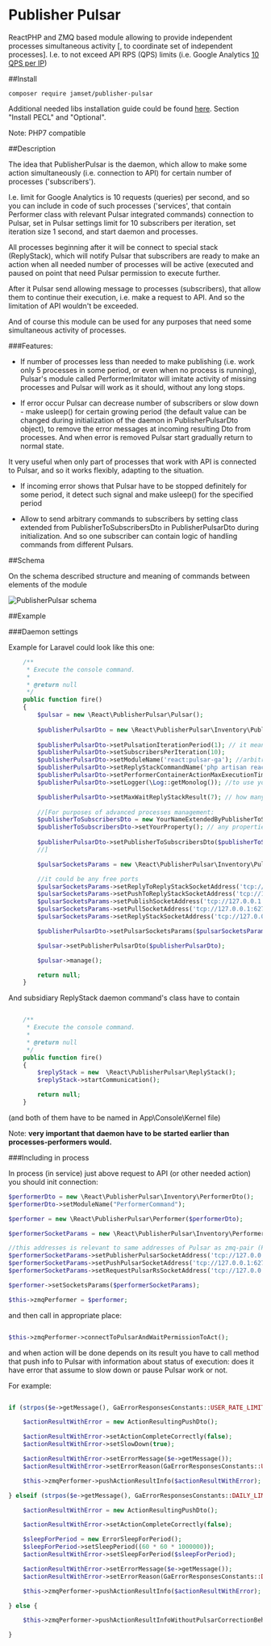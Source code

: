 # Publisher Pulsar
ReactPHP and ZMQ based module allowing to provide independent processes simultaneous activity 
\[, to coordinate set of independent processes\]. 
I.e. to not exceed API RPS (QPS) limits 
(i.e. Google Analytics [10 QPS per IP](https://developers.google.com/analytics/devguides/config/mgmt/v3/limits-quotas))

##Install

`composer require jamset/publisher-pulsar`

Additional needed libs installation guide could be found [here](https://github.com/jamset/gearman-conveyor/blob/master/docs/environment.md). 
Section "Install PECL" and "Optional".

Note: PHP7 compatible

##Description

The idea that PublisherPulsar is the daemon, which allow to make some action simultaneously (i.e. connection to API) 
for certain number of processes ('subscribers'). 

I.e. limit for Google Analytics is 10 requests (queries) per second, and so you can include in code of such processes ('services',
that contain Performer class with relevant Pulsar integrated commands) connection to Pulsar, set in Pulsar settings 
limit for 10 subscribers per iteration, set iteration size 1 second, and start daemon and processes. 

All processes beginning after it will be connect to special stack (ReplyStack), which will notify Pulsar that subscribers 
are ready to make an action when all needed number of processes
will be active (executed and paused on point that need Pulsar permission to execute further.

After it Pulsar send allowing message to processes (subscribers), that allow them to continue their execution, i.e. 
make a request to API. And so the limitation of API wouldn't be exceeded.

And of course this module can be used for any purposes that need some simultaneous activity of processes.

###Features:

- If number of processes less than needed to make publishing (i.e. work only 5 processes in some period, or even when 
no process is running), Pulsar's module called PerformerImitator will imitate activity of missing processes and Pulsar 
will work as it should, without any long stops. 

- If error occur Pulsar can decrease number of subscribers or slow down - make usleep() for certain growing period 
(the default value can be changed during 
initialization of the daemon in PublisherPulsarDto object), to remove the error messages at incoming resulting Dto from 
processes. And when error is
 removed Pulsar start gradually return to normal state.
 
 It very useful when only part of processes that work with API is connected to Pulsar, and so it works flexibly, 
 adapting to the situation.

- If incoming error shows that Pulsar have to be stopped definitely for some period, it detect such signal and make usleep() for the 
specified period

- Allow to send arbitrary commands to subscribers by setting class extended from PublisherToSubscribersDto in PublisherPulsarDto
 during initialization. And so one subscriber can contain logic of handling commands from different Pulsars.

##Schema

On the schema described structure and meaning of commands between elements of the module

![PublisherPulsar schema](https://github.com/jamset/publisher-pulsar/raw/master/images/publisher-pulsar-schema.jpg)

##Example

###Daemon settings

Example for Laravel could look like this one:

```php
    /**
     * Execute the console command.
     *
     * @return null
     */
    public function fire()
    {
        $pulsar = new \React\PublisherPulsar\Pulsar();
        
        $publisherPulsarDto = new \React\PublisherPulsar\Inventory\PublisherPulsarDto();
        
        $publisherPulsarDto->setPulsationIterationPeriod(1); // it means that Pulsar's publishing would be no less than 1 second
        $publisherPulsarDto->setSubscribersPerIteration(10); 
        $publisherPulsarDto->setModuleName('react:pulsar-ga'); //arbitrary name
        $publisherPulsarDto->setReplyStackCommandName('php artisan react:pulsar-reply-stack'); // address of subsidiary command, its code is presented below
        $publisherPulsarDto->setPerformerContainerActionMaxExecutionTime(7); // how many seconds Pulsar will wait resulting message from Service (Performer-Subscriber) from performers
        $publisherPulsarDto->setLogger(\Log::getMonolog()); //to use your StreamHandlers. If won't set will be used Logger with putting all logging to STDOUT

        $publisherPulsarDto->setMaxWaitReplyStackResult(7); // how many seconds Pulsar will wait connection of needed number of performers/subscribers
        
        //[For purposes of advanced processes management:
        $publisherToSubscribersDto = new YourNameExtendedByPublisherToSubscribersDto(); 
        $publisherToSubscribersDto->setYourProperty(); // any properties that can influence on performer execution logic
        
        $publisherPulsarDto->setPublisherToSubscribersDto($publisherToSubscribersDto);  
        //]      

        $pulsarSocketsParams = new \React\PublisherPulsar\Inventory\PulsarSocketsParamsDto();

        //it could be any free ports
        $pulsarSocketsParams->setReplyToReplyStackSocketAddress('tcp://127.0.0.1:6271');
        $pulsarSocketsParams->setPushToReplyStackSocketAddress('tcp://127.0.0.1:6272');
        $pulsarSocketsParams->setPublishSocketAddress('tcp://127.0.0.1:6273');
        $pulsarSocketsParams->setPullSocketAddress('tcp://127.0.0.1:6274');
        $pulsarSocketsParams->setReplyStackSocketAddress('tcp://127.0.0.1:6275');

        $publisherPulsarDto->setPulsarSocketsParams($pulsarSocketsParams);

        $pulsar->setPublisherPulsarDto($publisherPulsarDto);

        $pulsar->manage();

        return null;
    }

```

And subsidiary ReplyStack daemon command's class have to contain

```php

    /**
     * Execute the console command.
     *
     * @return null
     */
    public function fire()
    {
        $replyStack = new  \React\PublisherPulsar\ReplyStack();
        $replyStack->startCommunication();

        return null;
    }

```

(and both of them have to be named in App\Console\Kernel file)

Note: **very important that daemon have to be started earlier than processes-performers would.**

###Including in process

In process (in service) just above request to API (or other needed action) you should init connection:
 
 ```php
 $performerDto = new \React\PublisherPulsar\Inventory\PerformerDto();
 $performerDto->setModuleName("PerformerCommand");
 
 $performer = new \React\PublisherPulsar\Performer($performerDto);
 
 $performerSocketParams = new \React\PublisherPulsar\Inventory\PerformerSocketsParamsDto();
 
 //this addresses is relevant to same addresses of Pulsar as zmq-pair (Publish/Subscribe, Push/Pull, Request/Reply)
 $performerSocketParams->setPublisherPulsarSocketAddress('tcp://127.0.0.1:6273');
 $performerSocketParams->setPushPulsarSocketAddress('tcp://127.0.0.1:6274');
 $performerSocketParams->setRequestPulsarRsSocketAddress('tcp://127.0.0.1:6275');
 
 $performer->setSocketsParams($performerSocketParams);
 
 $this->zmqPerformer = $performer; 
 ```
  
 and then call in appropriate place:

```php

$this->zmqPerformer->connectToPulsarAndWaitPermissionToAct();
```

and when action will be done depends on its result you have to call method that push info to Pulsar with information 
about status of execution: does it have error that assume to slow down or pause Pulsar work or not.

For example:

```php

if (strpos($e->getMessage(), GaErrorResponsesConstants::USER_RATE_LIMIT_EXCEEDED) !== false) {

    $actionResultWithError = new ActionResultingPushDto();

    $actionResultWithError->setActionCompleteCorrectly(false);
    $actionResultWithError->setSlowDown(true);

    $actionResultWithError->setErrorMessage($e->getMessage());
    $actionResultWithError->setErrorReason(GaErrorResponsesConstants::USER_RATE_LIMIT_EXCEEDED);

    $this->zmqPerformer->pushActionResultInfo($actionResultWithError);

} elseif (strpos($e->getMessage(), GaErrorResponsesConstants::DAILY_LIMIT_EXCEEDED) !== false) {

    $actionResultWithError = new ActionResultingPushDto();

    $actionResultWithError->setActionCompleteCorrectly(false);

    $sleepForPeriod = new ErrorSleepForPeriod();
    $sleepForPeriod->setSleepPeriod((60 * 60 * 1000000));
    $actionResultWithError->setSleepForPeriod($sleepForPeriod);

    $actionResultWithError->setErrorMessage($e->getMessage());
    $actionResultWithError->setErrorReason(GaErrorResponsesConstants::DAILY_LIMIT_EXCEEDED);

    $this->zmqPerformer->pushActionResultInfo($actionResultWithError);

} else {

    $this->zmqPerformer->pushActionResultInfoWithoutPulsarCorrectionBehavior();

}


```

